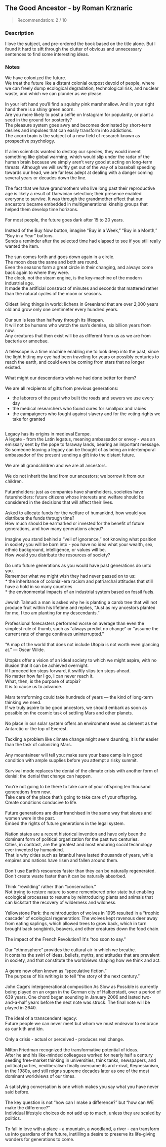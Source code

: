 ## The Good Ancestor - by Roman Krznaric
> Recommendation: 2 / 10
    
### Description
I love the subject, and pre-ordered the book based on the title alone. But I found it hard to sift through the clutter of obvious and unnecessary sentences to find some interesting ideas.
    
### Notes
We have colonized the future.<br>
We treat the future like a distant colonial outpost devoid of people, where we can freely dump ecological degradation, technological risk, and nuclear waste, and which we can plunder as we please.<br>
<br>
In your left hand you’ll find a squishy pink marshmallow. And in your right hand there is a shiny green acorn.<br>
Are you more likely to post a selfie on Instagram for popularity, or plant a seed in the ground for posterity?<br>
The pleasure system goes awry and becomes dominated by short-term desires and impulses that can easily transform into addictions.<br>
The acorn brain is the subject of a new field of research known as prospective psychology.<br>
<br>
If alien scientists wanted to destroy our species, they would invent something like global warming, which would slip under the radar of the human brain because we simply aren’t very good at acting on long-term threats. Although we will swiftly get out of the way of a baseball speeding towards our head, we are far less adept at dealing with a danger coming several years or decades down the line.<br>
<br>
The fact that we have grandmothers who live long past their reproductive age is likely a result of Darwinian selection; their presence enabled everyone to survive. It was through the grandmother effect that our ancestors became embedded in multigenerational kinship groups that helped them develop time horizons.<br>
<br>
For most people, the future goes dark after 15 to 20 years.<br>
<br>
Instead of the Buy Now button, imagine “Buy in a Week,” “Buy in a Month,” “Buy in a Year” buttons.<br>
Sends a reminder after the selected time had elapsed to see if you still really wanted the item.<br>
<br>
The sun comes forth and goes down again in a circle.<br>
The moon does the same and both are round.<br>
Even the seasons form a great circle in their changing, and always come back again to where they were.<br>
The clock, not the steam engine, is the key-machine of the modern industrial age.<br>
It made the artificial construct of minutes and seconds that mattered rather than the natural cycles of the moon or seasons.<br>
<br>
Oldest living things in world: lichens in Greenland that are over 2,000 years old and grow only one centimeter every hundred years.<br>
<br>
Our sun is less than halfway through its lifespan.<br>
It will not be humans who watch the sun’s demise, six billion years from now.<br>
Any creatures that then exist will be as different from us as we are from bacteria or amoebae.<br>
<br>
A telescope is a time machine enabling me to look deep into the past, since the light hitting my eye had been traveling for years or possibly centuries to reach the earth, and could even be coming from stars that no longer existed.<br>
<br>
What might our descendants wish we had done better for them?<br>
<br>
We are all recipients of gifts from previous generations:<br>
* the laborers of the past who built the roads and sewers we use every day<br>
* the medical researchers who found cures for smallpox and rabies<br>
* the campaigners who fought against slavery and for the voting rights we take for granted<br>
<br>
Legacy has its origins in medieval Europe.<br>
A legate - from the Latin legatus, meaning ambassador or envoy - was an emissary sent by the pope to faraway lands, bearing an important message.<br>
So someone leaving a legacy can be thought of as being an intertemporal ambassador of the present sending a gift into the distant future.<br>
<br>
We are all grandchildren and we are all ancestors.<br>
<br>
We do not inherit the land from our ancestors; we borrow it from our children.<br>
<br>
Futureholders: just as companies have shareholders, societies have futureholders: future citizens whose interests and welfare should be considered in the decisions that will affect their lives.<br>
<br>
Asked to allocate funds for the welfare of humankind, how would you distribute the funds through time?<br>
How much should be earmarked or invested for the benefit of future generations, and how many generations ahead?<br>
<br>
Imagine you stand behind a “veil of ignorance,” not knowing what position in society you will be born into - you have no idea what your wealth, sex, ethnic background, intelligence, or values will be.<br>
How would you distribute the resources of society?<br>
<br>
Do unto future generations as you would have past generations do unto you.<br>
Remember what we might wish they had never passed on to us:<br>
* the inheritance of colonial-era racism and patriarchal attitudes that still have a hold in so many countries<br>
* the environmental impacts of an industrial system based on fossil fuels.<br>
<br>
Jewish Talmud: a man is asked why he is planting a carob tree that will not produce fruit within his lifetime and replies, “Just as my ancestors planted for me, I too am planting for my descendants.”<br>
<br>
Professional forecasters performed worse on average than even the simplest rule of thumb, such as “always predict no change” or “assume the current rate of change continues uninterrupted.”<br>
<br>
“A map of the world that does not include Utopia is not worth even glancing at.” — Oscar Wilde.<br>
<br>
Utopias offer a vision of an ideal society to which we might aspire, with no illusion that it can be achieved overnight.<br>
If I proceed ten steps forward, it swiftly slips ten steps ahead.<br>
No matter how far I go, I can never reach it.<br>
What, then, is the purpose of utopia?<br>
It is to cause us to advance.<br>
<br>
Mars terraforming could take hundreds of years — the kind of long-term thinking we need.<br>
If we truly aspire to be good ancestors, we should embark as soon as possible on the cosmic task of settling Mars and other planets.<br>
<br>
No place in our solar system offers an environment even as clement as the Antarctic or the top of Everest.<br>
<br>
Tackling a problem like climate change might seem daunting, it is far easier than the task of colonizing Mars.<br>
<br>
Any mountaineer will tell you: make sure your base camp is in good condition with ample supplies before you attempt a risky summit.<br>
<br>
Survival mode replaces the denial of the climate crisis with another form of denial: the denial that change can happen.<br>
<br>
You’re not going to be there to take care of your offspring ten thousand generations from now.<br>
Take care of the place that’s going to take care of your offspring.<br>
Create conditions conducive to life.<br>
<br>
Future generations are disenfranchised in the same way that slaves and women were in the past.<br>
Embed the rights of future generations in the legal system.<br>
<br>
Nation states are a recent historical invention and have only been the dominant form of political organization for the past two centuries.<br>
Cities, in contrast, are the greatest and most enduring social technology ever invented by humankind.<br>
That is why cities such as Istanbul have lasted thousands of years, while empires and nations have risen and fallen around them.<br>
<br>
Don't use Earth’s resources faster than they can be naturally regenerated.<br>
Don't create waste faster than it can be naturally absorbed.<br>
<br>
Think “rewilding” rather than “conservation.”<br>
Not trying to restore nature to some remembered prior state but enabling ecological processes to resume by reintroducing plants and animals that can kickstart the recovery of wilderness and wildness.<br>
<br>
Yellowstone Park: the reintroduction of wolves in 1995 resulted in a “trophic cascade” of ecological regeneration: The wolves kept ravenous deer away from eating saplings, which allowed trees to grow back, which in turn brought back songbirds, beavers, and other creatures down the food chain.<br>
<br>
The impact of the French Revolution? It's “too soon to say.”<br>
<br>
Our “ethnosphere” provides the cultural air in which we breathe.<br>
It contains the swirl of ideas, beliefs, myths, and attitudes that are prevalent in society, and that constitute the worldviews shaping how we think and act.<br>
<br>
A genre now often known as “speculative fiction.”<br>
The purpose of his writing is to tell “the story of the next century.”<br>
<br>
John Cage’s intergenerational composition As Slow as Possible is currently being played on an organ in the German city of Halberstadt, over a period of 639 years. One chord began sounding in January 2006 and lasted two-and-a-half years before the next note was struck. The final note will be played in 2640.<br>
<br>
The ideal of a transcendent legacy:<br>
Future people we can never meet but whom we must endeavor to embrace as our kith and kin.<br>
<br>
Only a crisis - actual or perceived - produces real change.<br>
<br>
Milton Friedman recognized the transformative potential of ideas.<br>
After he and his like-minded colleagues worked for nearly half a century seeding free-market thinking in universities, think tanks, newspapers, and political parties, neoliberalism finally overcame its arch-rival, Keynesianism, in the 1980s, and still reigns supreme decades later as one of the most dominant worldviews of our times.<br>
<br>
A satisfying conversation is one which makes you say what you have never said before.<br>
<br>
The key question is not&nbsp;“how can I make a difference?” but “how can WE make the&nbsp;difference?”<br>
Individual lifestyle choices do not add up to much, unless they are scaled by politics.<br>
<br>
To fall in love with a place - a mountain, a woodland, a river - can transform us into guardians of the future, instilling a desire to preserve its life-giving wonders for generations to come.
